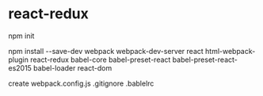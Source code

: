 # react-redux

npm init

npm install --save-dev 
webpack 
webpack-dev-server 
react 
html-webpack-plugin 
react-redux
babel-core 
babel-preset-react
babel-preset-react-es2015
babel-loader
react-dom

create webpack.config.js .gitignore .bablelrc 
